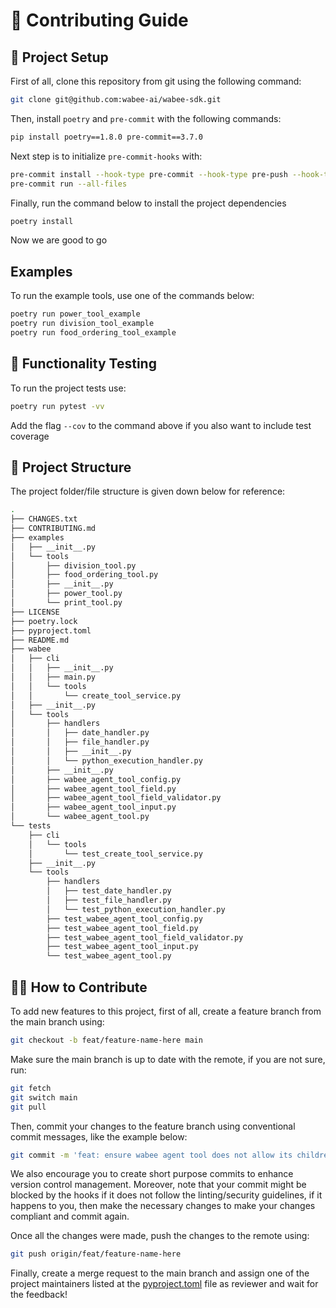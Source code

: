 # 🤝 Contributing Guide

## 🚧 Project Setup

First of all, clone this repository from git using the following command:

```sh
git clone git@github.com:wabee-ai/wabee-sdk.git
```

Then, install `poetry` and `pre-commit` with the following commands:

```sh
pip install poetry==1.8.0 pre-commit==3.7.0
```

Next step is to initialize `pre-commit-hooks` with:

```sh
pre-commit install --hook-type pre-commit --hook-type pre-push --hook-type commit-msg
pre-commit run --all-files
```

Finally, run the command below to install the project dependencies

```sh
poetry install
```

Now we are good to go

## Examples

To run the example tools, use one of the commands below:

```sh
poetry run power_tool_example
poetry run division_tool_example
poetry run food_ordering_tool_example
```

## 🧪 Functionality Testing

To run the project tests use:

```sh
poetry run pytest -vv
```

Add the flag `--cov` to the command above if you also want to include test coverage

## 🌳 Project Structure

The project folder/file structure is given down below for reference:

```sh
.
├── CHANGES.txt
├── CONTRIBUTING.md
├── examples
│   ├── __init__.py
│   └── tools
│       ├── division_tool.py
│       ├── food_ordering_tool.py
│       ├── __init__.py
│       ├── power_tool.py
│       └── print_tool.py
├── LICENSE
├── poetry.lock
├── pyproject.toml
├── README.md
├── wabee
│   ├── cli
│   │   ├── __init__.py
│   │   ├── main.py
│   │   └── tools
│   │       └── create_tool_service.py
│   ├── __init__.py
│   └── tools
│       ├── handlers
│       │   ├── date_handler.py
│       │   ├── file_handler.py
│       │   ├── __init__.py
│       │   └── python_execution_handler.py
│       ├── __init__.py
│       ├── wabee_agent_tool_config.py
│       ├── wabee_agent_tool_field.py
│       ├── wabee_agent_tool_field_validator.py
│       ├── wabee_agent_tool_input.py
│       └── wabee_agent_tool.py
└── tests
    ├── cli
    │   └── tools
    │       └── test_create_tool_service.py
    ├── __init__.py
    └── tools
        ├── handlers
        │   ├── test_date_handler.py
        │   ├── test_file_handler.py
        │   └── test_python_execution_handler.py
        ├── test_wabee_agent_tool_config.py
        ├── test_wabee_agent_tool_field.py
        ├── test_wabee_agent_tool_field_validator.py
        ├── test_wabee_agent_tool_input.py
        └── test_wabee_agent_tool.py
```

## 👩‍💻 How to Contribute

To add new features to this project, first of all, create a feature branch from the main branch using:

```sh
git checkout -b feat/feature-name-here main
```

Make sure the main branch is up to date with the remote, if you are not sure, run:

```sh
git fetch
git switch main
git pull
```

Then, commit your changes to the feature branch using conventional commit messages, like the example below:

```sh
git commit -m 'feat: ensure wabee agent tool does not allow its children class to not implement the create method'
```

We also encourage you to create short purpose commits to enhance version control management. Moreover, note that your commit might be blocked by the hooks if it does not follow the linting/security guidelines, if it happens to you, then make the necessary changes to make your changes compliant and commit again.

Once all the changes were made, push the changes to the remote using:

```sh
git push origin/feat/feature-name-here
```

Finally, create a merge request to the main branch and assign one of the project maintainers listed at the [pyproject.toml](./pyproject.toml) file as reviewer and wait for the feedback!
